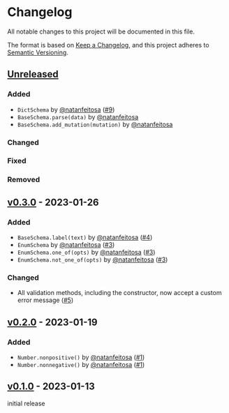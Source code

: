 # Changelog

All notable changes to this project will be documented in this file.

The format is based on [Keep a Changelog](https://keepachangelog.com/en/1.0.0/),
and this project adheres to [Semantic Versioning](https://semver.org/spec/v2.0.0.html).

## [Unreleased](https://github.com/natanfeitosa/kohi/compare/v0.3.0...HEAD)

### Added

- `DictSchema` by [@natanfeitosa](https://github.com/natanfeitosa/) ([#9](https://github.com/natanfeitosa/kohi/issues/9))
- `BaseSchema.parse(data)` by [@natanfeitosa](https://github.com/natanfeitosa/)
- `BaseSchema.add_mutation(mutation)` by [@natanfeitosa](https://github.com/natanfeitosa/)

### Changed

### Fixed

### Removed

## [v0.3.0](https://github.com/natanfeitosa/kohi/compare/v0.2.0...v0.3.0) - 2023-01-26

### Added

- `BaseSchema.label(text)` by [@natanfeitosa](https://github.com/natanfeitosa/) ([#4](https://github.com/natanfeitosa/kohi/issues/4))
- `EnumSchema` by [@natanfeitosa](https://github.com/natanfeitosa/) ([#3](https://github.com/natanfeitosa/kohi/issues/3))
- `EnumSchema.one_of(opts)` by [@natanfeitosa](https://github.com/natanfeitosa/) ([#3](https://github.com/natanfeitosa/kohi/issues/3))
- `EnumSchema.not_one_of(opts)` by [@natanfeitosa](https://github.com/natanfeitosa/) ([#3](https://github.com/natanfeitosa/kohi/issues/3))

### Changed

- All validation methods, including the constructor, now accept a custom error message ([#5](https://github.com/natanfeitosa/kohi/issues/5))

## [v0.2.0](https://github.com/natanfeitosa/kohi/compare/v0.1.0...v0.2.0) - 2023-01-19

### Added

- `Number.nonpositive()` by [@natanfeitosa](https://github.com/natanfeitosa/) ([#1](https://github.com/natanfeitosa/kohi/issues/1))
- `Number.nonnegative()` by [@natanfeitosa](https://github.com/natanfeitosa/) ([#1](https://github.com/natanfeitosa/kohi/issues/1))

## [v0.1.0](https://github.com/natanfeitosa/kohi/releases/tag/v0.1.0) - 2023-01-13

initial release
